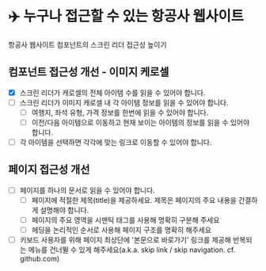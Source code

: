 # ✈️ 누구나 접근할 수 있는 항공사 웹사이트

항공사 웹사이트 컴포넌트의 스크린 리더 접근성 높이기

## 컴포넌트 접근성 개선 - 이미지 케로셀

- [x] 스크린 리더가 캐로셀의 전체 아이템 수를 읽을 수 있어야 합니다.
- [ ] 스크린 리더가 이미지 캐로셀 내 각 아이템 정보를 읽을 수 있어야 합니다.
  - [ ] 여행지, 좌석 유형, 가격 정보를 한번에 읽을 수 있어야 합니다.
  - [ ] 이전/다음 아이템으로 이동하고 현재 보이는 아이템의 정보를 읽을 수 있어야 합니다.
- [ ] 각 아이템을 선택하면 각각에 맞는 링크로 이동할 수 있어야 합니다.

## 페이지 접근성 개선

- [ ] 페이지를 하나의 문서로 읽을 수 있어야 합니다.
  - [ ] 페이지에 적절한 제목(title)을 제공하세요. 제목은 페이지의 주요 내용을 간결하게 설명해야 합니다.
  - [ ] 페이지의 주요 영역을 시맨틱 태그를 사용해 명확히 구분해 주세요
  - [ ] 헤딩을 논리적인 순서로 사용해 페이지 구조를 명확히 해주세요
- [ ] 키보드 사용자를 위해 페이지 최상단에 '본문으로 바로가기' 링크를 제공해 반복되는 메뉴를 건너뛸 수 있게 해주세요(a.k.a. skip link / skip navigation. cf. github.com)
